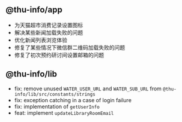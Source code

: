 ## @thu-info/app
- 为天猫超市消费记录设置图标
- 解决某些新闻加载失败的问题
- 优化新闻列表浏览体验
- 修复了某些情况下微信群二维码加载失败的问题
- 修复了初次预约研讨间设置邮箱的问题

## @thu-info/lib
- fix: remove unused `WATER_USER_URL` and `WATER_SUB_URL` from `@thu-info/lib/src/constants/strings`
- fix: exception catching in a case of login failure
- fix: implementation of `getUserInfo`
- feat: implement `updateLibraryRoomEmail`
